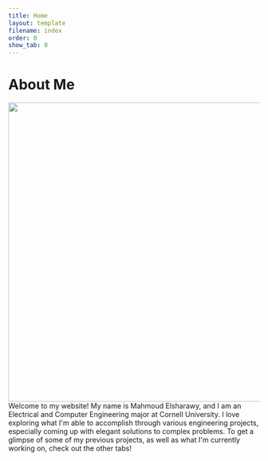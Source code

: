 ```yaml
---
title: Home
layout: template
filename: index
order: 0
show_tab: 0
--- 
```


# About Me

<img src = "Mahmoud.jpg" style="width:600px;float:left;margin-right:20px">

Welcome to my website! My name is Mahmoud Elsharawy, and I am an Electrical and Computer Engineering major at Cornell University. I love exploring what I'm able to accomplish through various engineering projects, especially coming up with elegant solutions to complex problems. To get a glimpse of some of my previous projects, as well as what I'm currently working on, check out the other tabs!
